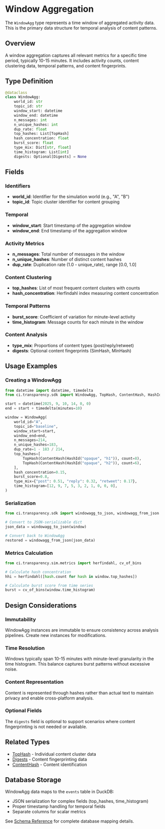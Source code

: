 # Window Aggregation

The `WindowAgg` type represents a time window of aggregated activity data. This is the primary data structure for temporal analysis of content patterns.

## Overview

A window aggregation captures all relevant metrics for a specific time period, typically 10-15 minutes. It includes activity counts, content clustering data, temporal patterns, and content fingerprints.

## Type Definition

```python
@dataclass
class WindowAgg:
    world_id: str
    topic_id: str
    window_start: datetime
    window_end: datetime
    n_messages: int
    n_unique_hashes: int
    dup_rate: float
    top_hashes: List[TopHash]
    hash_concentration: float
    burst_score: float
    type_mix: Dict[str, float]
    time_histogram: List[int]
    digests: Optional[Digests] = None
```

## Fields

### Identifiers
- **world_id**: Identifier for the simulation world (e.g., "A", "B")
- **topic_id**: Topic cluster identifier for content grouping

### Temporal
- **window_start**: Start timestamp of the aggregation window
- **window_end**: End timestamp of the aggregation window

### Activity Metrics
- **n_messages**: Total number of messages in the window
- **n_unique_hashes**: Number of distinct content hashes
- **dup_rate**: Duplication rate (1.0 - unique_rate), range [0.0, 1.0]

### Content Clustering
- **top_hashes**: List of most frequent content clusters with counts
- **hash_concentration**: Herfindahl index measuring content concentration

### Temporal Patterns
- **burst_score**: Coefficient of variation for minute-level activity
- **time_histogram**: Message counts for each minute in the window

### Content Analysis
- **type_mix**: Proportions of content types (post/reply/retweet)
- **digests**: Optional content fingerprints (SimHash, MinHash)

## Usage Examples

### Creating a WindowAgg

```python
from datetime import datetime, timedelta
from ci.transparency.sdk import WindowAgg, TopHash, ContentHash, HashId

start = datetime(2025, 9, 10, 14, 0, 0)
end = start + timedelta(minutes=10)

window = WindowAgg(
    world_id="A",
    topic_id="baseline",
    window_start=start,
    window_end=end,
    n_messages=214,
    n_unique_hashes=183,
    dup_rate=1 - 183 / 214,
    top_hashes=[
        TopHash(ContentHash(HashId("opaque", "h1")), count=8),
        TopHash(ContentHash(HashId("opaque", "h2")), count=6),
    ],
    hash_concentration=0.15,
    burst_score=0.8,
    type_mix={"post": 0.51, "reply": 0.32, "retweet": 0.17},
    time_histogram=[12, 9, 7, 5, 3, 2, 1, 0, 0, 0],
)
```

### Serialization

```python
from ci.transparency.sdk import windowagg_to_json, windowagg_from_json

# Convert to JSON-serializable dict
json_data = windowagg_to_json(window)

# Convert back to WindowAgg
restored = windowagg_from_json(json_data)
```

### Metrics Calculation

```python
from ci.transparency.sim.metrics import herfindahl, cv_of_bins

# Calculate hash concentration
hhi = herfindahl([hash.count for hash in window.top_hashes])

# Calculate burst score from time series
burst = cv_of_bins(window.time_histogram)
```

## Design Considerations

### Immutability
WindowAgg instances are immutable to ensure consistency across analysis pipelines. Create new instances for modifications.

### Time Resolution
Windows typically span 10-15 minutes with minute-level granularity in the time histogram. This balance captures burst patterns without excessive noise.

### Content Representation
Content is represented through hashes rather than actual text to maintain privacy and enable cross-platform analysis.

### Optional Fields
The `digests` field is optional to support scenarios where content fingerprinting is not needed or available.

## Related Types

- [TopHash](hash_core.md#tophash) - Individual content cluster data
- [Digests](digests.md) - Content fingerprinting data
- [ContentHash](hash_core.md#contenthash) - Content identification

## Database Storage

WindowAgg data maps to the `events` table in DuckDB:
- JSON serialization for complex fields (top_hashes, time_histogram)
- Proper timestamp handling for temporal fields
- Separate columns for scalar metrics

See [Schema Reference](../schema.md) for complete database mapping details.